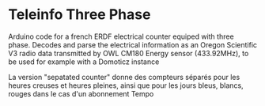 # Teleinfo Three Phase
Arduino code for a french ERDF electrical counter equiped with three phase. Decodes and parse the electrical information as an Oregon Scientific V3 radio data transmitted by OWL CM180 Energy sensor (433.92MHz), to be used for example with a Domoticz instance

La version "sepatated counter" donne des compteurs séparés pour les heures creuses et heures pleines, ainsi que pour les jours bleus, blancs, rouges dans le cas d'un abonnement Tempo
